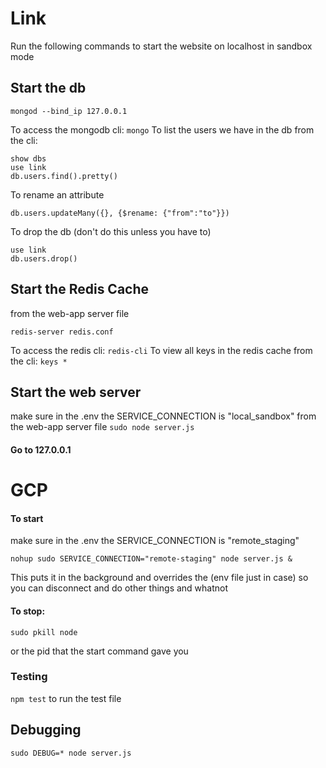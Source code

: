 # Link

Run the following commands to start the website on localhost in sandbox mode

## Start the db
```
mongod --bind_ip 127.0.0.1
```
To access the mongodb cli: ```mongo```
To list the users we have in the db from the cli:
```
show dbs
use link
db.users.find().pretty()
```

To rename an attribute
```
db.users.updateMany({}, {$rename: {"from":"to"}})
```

To drop the db (don't do this unless you have to)
```
use link
db.users.drop()
```

## Start the Redis Cache
from the web-app server file
```
redis-server redis.conf
```

To access the redis cli: ```redis-cli```
To view all keys in the redis cache from the cli: ```keys *```

## Start the web server
make sure in the .env the SERVICE_CONNECTION is "local_sandbox"
from the web-app server file ```sudo node server.js```

#### Go to 127.0.0.1

# GCP


#### To start
make sure in the .env the SERVICE_CONNECTION is "remote_staging"
```
nohup sudo SERVICE_CONNECTION="remote-staging" node server.js &
```
This puts it in the background and overrides the (env file just in case) so you can disconnect and do other things and whatnot

#### To stop:
```
sudo pkill node
```
or the pid that the start command gave you


### Testing
```npm test``` to run the test file

## Debugging
```sudo DEBUG=* node server.js```
